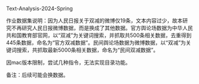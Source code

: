 Text-Analysis-2024-Spring

作业数据集说明：因为人民日报关于双减的微博仅19条，文本内容过少，故本研究不再研究人民日报微博数据，而是换成了其他数据。官方舆论场数据为中华人民共和国教育部官网，以“双减”为关键词搜索，并抓取共500条相关数据，去重得到445条数据，命名为“官方双减数据”。民间舆论场数据为微博数据，以“双减”为关键词搜索，共抓取最新5000条相关数据，命名为“民间双减数据”。

因mac版本限制，尝试几种指令，无法实现目录功能。

备注：后续可能会换数据。
